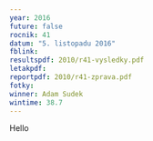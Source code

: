 ```yaml
---
year: 2016
future: false
rocnik: 41
datum: "5. listopadu 2016"
fblink: 
resultspdf: 2010/r41-vysledky.pdf
letakpdf: 
reportpdf: 2010/r41-zprava.pdf
fotky: 
winner: Adam Sudek
wintime: 38.7
---
```

Hello